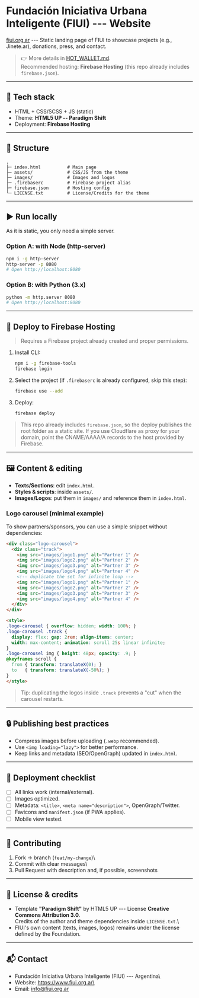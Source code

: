 # Fundación Iniciativa Urbana Inteligente (FIUI) --- Website

[fiui.org.ar](https://www.fiui.org.ar) --- Static landing page of FIUI
to showcase projects (e.g., Jinete.ar), donations, press, and contact.

> 👉 More details in [HOT_WALLET.md](docs/HOT_WALLET.md).\
> Recommended hosting: **Firebase Hosting** (this repo already includes
> `firebase.json`).

------------------------------------------------------------------------

## 🧩 Tech stack

-   HTML + CSS/SCSS + JS (static)
-   Theme: **HTML5 UP -- Paradigm Shift**
-   Deployment: **Firebase Hosting**

------------------------------------------------------------------------

## 📂 Structure

    .
    ├─ index.html          # Main page
    ├─ assets/             # CSS/JS from the theme
    ├─ images/             # Images and logos
    ├─ .firebaserc         # Firebase project alias
    ├─ firebase.json       # Hosting config
    └─ LICENSE.txt         # License/Credits for the theme

------------------------------------------------------------------------

## ▶️ Run locally

As it is static, you only need a simple server.

### Option A: with Node (http-server)

``` bash
npm i -g http-server
http-server -p 8080
# Open http://localhost:8080
```

### Option B: with Python (3.x)

``` bash
python -m http.server 8080
# Open http://localhost:8080
```

------------------------------------------------------------------------

## 🚀 Deploy to Firebase Hosting

> Requires a Firebase project already created and proper permissions.

1.  Install CLI:

    ``` bash
    npm i -g firebase-tools
    firebase login
    ```

2.  Select the project (if `.firebaserc` is already configured, skip
    this step):

    ``` bash
    firebase use --add
    ```

3.  Deploy:

    ``` bash
    firebase deploy
    ```

> This repo already includes `firebase.json`, so the deploy publishes
> the root folder as a static site. If you use Cloudflare as proxy for
> your domain, point the CNAME/AAAA/A records to the host provided by
> Firebase.

------------------------------------------------------------------------

## 🖼️ Content & editing

-   **Texts/Sections**: edit `index.html`.
-   **Styles & scripts**: inside `assets/`.
-   **Images/Logos**: put them in `images/` and reference them in
    `index.html`.

### Logo carousel (minimal example)

To show partners/sponsors, you can use a simple snippet without
dependencies:

``` html
<div class="logo-carousel">
  <div class="track">
    <img src="images/logo1.png" alt="Partner 1" />
    <img src="images/logo2.png" alt="Partner 2" />
    <img src="images/logo3.png" alt="Partner 3" />
    <img src="images/logo4.png" alt="Partner 4" />
    <!-- duplicate the set for infinite loop -->
    <img src="images/logo1.png" alt="Partner 1" />
    <img src="images/logo2.png" alt="Partner 2" />
    <img src="images/logo3.png" alt="Partner 3" />
    <img src="images/logo4.png" alt="Partner 4" />
  </div>
</div>

<style>
.logo-carousel { overflow: hidden; width: 100%; }
.logo-carousel .track {
  display: flex; gap: 2rem; align-items: center;
  width: max-content; animation: scroll 25s linear infinite;
}
.logo-carousel img { height: 48px; opacity: .9; }
@keyframes scroll {
  from { transform: translateX(0); }
  to   { transform: translateX(-50%); }
}
</style>
```

> Tip: duplicating the logos inside `.track` prevents a "cut" when the
> carousel restarts.

------------------------------------------------------------------------

## 🔒 Publishing best practices

-   Compress images before uploading (`.webp` recommended).
-   Use `<img loading="lazy">` for better performance.
-   Keep links and metadata (SEO/OpenGraph) updated in `index.html`.

------------------------------------------------------------------------

## 🧪 Deployment checklist

-   [ ] All links work (internal/external).
-   [ ] Images optimized.
-   [ ] Metadata: `<title>`, `<meta name="description">`,
    OpenGraph/Twitter.
-   [ ] Favicons and `manifest.json` (if PWA applies).
-   [ ] Mobile view tested.

------------------------------------------------------------------------

## 🤝 Contributing

1.  Fork → branch (`feat/my-change`)\
2.  Commit with clear messages\
3.  Pull Request with description and, if possible, screenshots

------------------------------------------------------------------------

## 📜 License & credits

-   Template **"Paradigm Shift"** by HTML5 UP --- License **Creative
    Commons Attribution 3.0**.\
    Credits of the author and theme dependencies inside `LICENSE.txt`.\
-   FIUI's own content (texts, images, logos) remains under the license
    defined by the Foundation.

------------------------------------------------------------------------

## 📬 Contact

-   Fundación Iniciativa Urbana Inteligente (FIUI) --- Argentina\
-   Website: https://www.fiui.org.ar\
-   Email: info@fiui.org.ar

